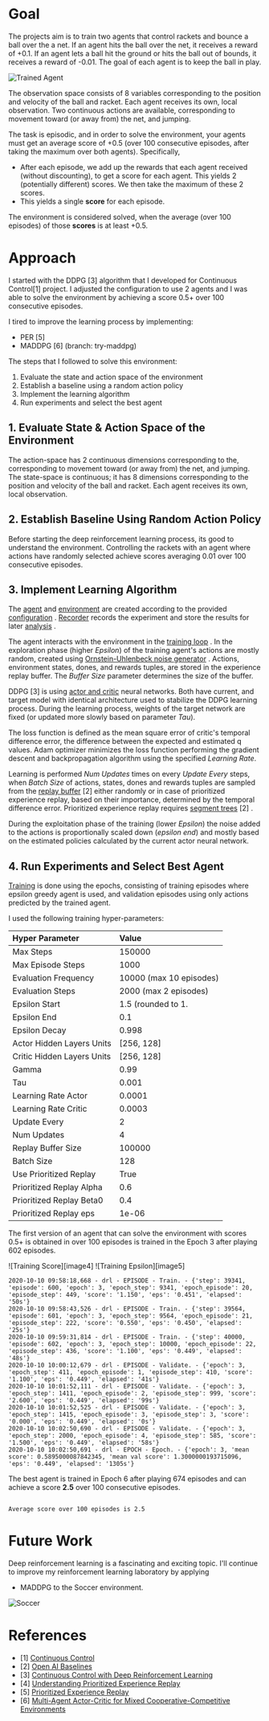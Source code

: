 [//]: # (Image References)


[image1]: https://user-images.githubusercontent.com/10624937/42135623-e770e354-7d12-11e8-998d-29fc74429ca2.gif "Trained Agent"
[image2]: https://user-images.githubusercontent.com/10624937/42386929-76f671f0-8106-11e8-9376-f17da2ae852e.png "Kernel"
[image3]: https://user-images.githubusercontent.com/10624937/42135622-e55fb586-7d12-11e8-8a54-3c31da15a90a.gif "Soccer"

# Goal

The projects aim is to train two agents that control rackets and bounce a ball over the a net. If an agent hits the ball over the net,
it receives a reward of +0.1.  If an agent lets a ball hit the ground or hits the ball out of bounds, it receives a reward of -0.01.
The goal of each agent is to keep the ball in play.

![Trained Agent][image1]

The observation space consists of 8 variables corresponding to the position and velocity of the ball and racket. Each agent receives
its own, local observation. Two continuous actions are available, corresponding to movement toward (or away from) the net, and jumping. 

The task is episodic, and in order to solve the environment, your agents must get an average score of +0.5
(over 100 consecutive episodes, after taking the maximum over both agents). Specifically,

- After each episode, we add up the rewards that each agent received (without discounting), to get a score for each agent. This yields 2 (potentially different) scores. We then take the maximum of these 2 scores.
- This yields a single **score** for each episode.

The environment is considered solved, when the average (over 100 episodes) of those **scores** is at least +0.5.

# Approach

I started with the DDPG [3] algorithm that I developed for Continuous Control[1] project. I adjusted the configuration
to use 2 agents and I was able to solve the environment by achieving a score 0.5+ over 100 consecutive episodes.

I tired to improve the learning process by implementing:
- PER [5]
- MADDPG [6] (branch: try-maddpg)

The steps that I followed to solve this environment:

1. Evaluate the state and action space of the environment
2. Establish a baseline using a random action policy
3. Implement the learning algorithm
4. Run experiments and select the best agent

## 1. Evaluate State & Action Space of the Environment

The action-space has 2 continuous dimensions corresponding to the, corresponding to movement toward (or away from) the net, and jumping. 
The state-space is continuous; it has 8 dimensions corresponding to the position and velocity of the ball and racket. Each agent receives
its own, local observation.

## 2. Establish Baseline Using Random Action Policy

Before starting the deep reinforcement learning process, its good to understand the environment. Controlling the 
rackets with an agent where actions have randomly selected achieve scores averaging 0.01 over 100 consecutive episodes.
 
## 3. Implement Learning Algorithm

The
[agent](https://github.com/miharothl/DRLND-Collaboration-And-Competition/blob/master/drl/agent/ddpg_agent.py)
and 
[environment](https://github.com/miharothl/DRLND-Collaboration-And-Competition/blob/master/drl/env/unity_multiple_env.py)
are created according to the provided
[configuration](https://github.com/miharothl/DRLND-Collaboration-And-Competition/blob/master/drl/experiment/configuration.py)
.
[Recorder](https://github.com/miharothl/DRLND-Collaboration-And-Competition/blob/master/drl/experiment/recorder.py)
records the experiment and store the results for later
[analysis](https://github.com/miharothl/DRLND-Collaboration-And-Competition/blob/master/rlab-analysis.ipynb)
.

The agent interacts with the environment in the
[training loop](https://github.com/miharothl/DRLND-Collaboration-And-Competition/blob/master/drl/experiment/train/master_trainer.py)
.
In the exploration phase (higher *Epsilon*) of the training
agent's actions are mostly random, created using 
[Ornstein-Uhlenbeck noise generator](https://github.com/miharothl/DRLND-Collaboration-And-Competition/blob/master/drl/agent/tools/ou_noise.py)
. Actions, environment states, dones, and rewards tuples, are stored in the experience
replay buffer. The *Buffer Size* parameter determines the size of the buffer.

DDPG [3] is using 
[actor and critic](https://github.com/miharothl/DRLND-Collaboration-And-Competition/blob/master/drl/model/ddpg_model.py)
neural networks. Both have current, and target model with identical architecture used to stabilize the DDPG learning process.
During the learning process, weights of the target network are fixed (or updated more slowly based on parameter *Tau*).

The loss function is defined as the mean square error of critic's temporal difference error, the difference between the expected
and estimated q values. Adam optimizer minimizes the loss function performing the gradient descent and backpropagation algorithm
using the specified *Learning Rate*.

Learning is performed *Num Updates* times on every *Update Every* steps, when *Batch Size* of actions, states, dones and rewards tuples are
sampled from the
[replay buffer](https://github.com/miharothl/DRLND-Collaboration-And-Competition/blob/master/drl/agent/tools/replay_buffer.py) [2]
either randomly or in case of prioritized experience replay, based on their importance,
determined by the temporal difference error. Prioritized experience replay requires
[segment trees](https://github.com/miharothl/DRLND-Collaboration-And-Competition/blob/master/drl/agent/tools/segment_tree.py) [2]
.

During the exploitation phase of the training (lower *Epsilon*) the noise added to the actions is proportionally scaled down (*epsilon end*)
and mostly based on the estimated policies calculated by the current actor neural network.

## 4. Run Experiments and Select Best Agent

[Training](https://github.com/miharothl/DRLND-Collaboration-And-Competition/blob/master/rlab-collaboration-and-competition.ipynb)
is done using the epochs, consisting of training episodes where epsilon greedy agent is used,
and validation episodes using only actions predicted by the trained agent.
 
I used the following training hyper-parameters:

|Hyper Parameter            |Value                    |
|:---                       |:---                     |
|Max Steps                  |150000                   |
|Max Episode Steps          |1000                     |
|Evaluation Frequency       |10000  (max 10 episodes) |
|Evaluation Steps           |2000   (max 2 episodes)  |
|Epsilon Start              |1.5 (rounded to 1.       |
|Epsilon End                |0.1                      |
|Epsilon Decay              |0.998                    |
|Actor Hidden Layers Units  |[256, 128]               |
|Critic Hidden Layers Units |[256, 128]               |
|Gamma                      |0.99                     |
|Tau                        |0.001                    |
|Learning Rate Actor        |0.0001                   |
|Learning Rate Critic       |0.0003                   |
|Update Every               |2                        |
|Num Updates                |4                        |
|Replay Buffer Size         |100000                   |
|Batch Size                 |128                      |
|Use Prioritized Replay     |True                     |
|Prioritized Replay Alpha   |0.6                      |
|Prioritized Replay Beta0   |0.4                      |
|Prioritized Replay eps     |1e-06                    |

The first version of an agent that can solve the environment with scores 0.5+ is obtained in over 100 episodes is 
trained in the Epoch 3 after playing 602 episodes.

![Training Score][image4]
![Training Epsilon][image5]

```
2020-10-10 09:58:18,668 - drl - EPISODE - Train. - {'step': 39341, 'episode': 600, 'epoch': 3, 'epoch_step': 9341, 'epoch_episode': 20, 'episode_step': 449, 'score': '1.150', 'eps': '0.451', 'elapsed': '50s'}
2020-10-10 09:58:43,526 - drl - EPISODE - Train. - {'step': 39564, 'episode': 601, 'epoch': 3, 'epoch_step': 9564, 'epoch_episode': 21, 'episode_step': 222, 'score': '0.550', 'eps': '0.450', 'elapsed': '25s'}
2020-10-10 09:59:31,814 - drl - EPISODE - Train. - {'step': 40000, 'episode': 602, 'epoch': 3, 'epoch_step': 10000, 'epoch_episode': 22, 'episode_step': 436, 'score': '1.100', 'eps': '0.449', 'elapsed': '48s'}
2020-10-10 10:00:12,679 - drl - EPISODE - Validate. - {'epoch': 3, 'epoch_step': 411, 'epoch_episode': 1, 'episode_step': 410, 'score': '1.100', 'eps': '0.449', 'elapsed': '41s'}
2020-10-10 10:01:52,111 - drl - EPISODE - Validate. - {'epoch': 3, 'epoch_step': 1411, 'epoch_episode': 2, 'episode_step': 999, 'score': '2.600', 'eps': '0.449', 'elapsed': '99s'}
2020-10-10 10:01:52,525 - drl - EPISODE - Validate. - {'epoch': 3, 'epoch_step': 1415, 'epoch_episode': 3, 'episode_step': 3, 'score': '0.000', 'eps': '0.449', 'elapsed': '0s'}
2020-10-10 10:02:50,690 - drl - EPISODE - Validate. - {'epoch': 3, 'epoch_step': 2000, 'epoch_episode': 4, 'episode_step': 585, 'score': '1.500', 'eps': '0.449', 'elapsed': '58s'}
2020-10-10 10:02:50,691 - drl - EPOCH - Epoch. - {'epoch': 3, 'mean score': 0.5895000087842345, 'mean val score': 1.3000000193715096, 'eps': '0.449', 'elapsed': '1305s'}
```

The best agent is trained in Epoch 6 after playing 674 episodes and can achieve a score **2.5** over 100 consecutive episodes.

```

Average score over 100 episodes is 2.5
```

# Future Work

Deep reinforcement learning is a fascinating and exciting topic. I'll continue to improve my reinforcement learning
laboratory by applying
 * MADDPG to the Soccer environment.

![Soccer][image3]

# References
  - [1] [Continuous Control](https://github.com/miharothl/DRLND-Continuous-Control)
  - [2] [Open AI Baselines](https://github.com/openai/baselines)
  - [3] [Continuous Control with Deep Reinforcement Learning](https://arxiv.org/abs/1509.02971)
  - [4] [Understanding Prioritized Experience Replay](https://danieltakeshi.github.io/2019/07/14/per/)
  - [5] [Prioritized Experience Replay](https://arxiv.org/abs/1511.05952)
  - [6] [Multi-Agent Actor-Critic for Mixed Cooperative-Competitive Environments](https://papers.nips.cc/paper/7217-multi-agent-actor-critic-for-mixed-cooperative-competitive-environments.pdf)
